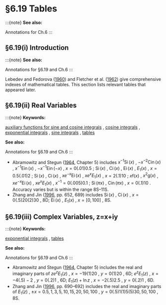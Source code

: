 # §6.19 Tables

:::{note}
**See also:**

Annotations for Ch.6
:::


## §6.19(i) Introduction

:::{note}
**See also:**

Annotations for §6.19 and Ch.6
:::

Lebedev and Fedorova ([1960](./bib/L.html#bib1392 "A Guide to Mathematical Tables")) and Fletcher et al. ([1962](./bib/F.html#bib810 "An Index of Mathematical Tables. Vols. I, II")) give comprehensive indexes of mathematical tables. This section lists relevant tables that appeared later.


## §6.19(ii) Real Variables

:::{note}
**Keywords:**

[auxiliary functions for sine and cosine integrals](http://dlmf.nist.gov/search/search?q=auxiliary%20functions%20for%20sine%20and%20cosine%20integrals) , [cosine integrals](http://dlmf.nist.gov/search/search?q=cosine%20integrals) , [exponential integrals](http://dlmf.nist.gov/search/search?q=exponential%20integrals) , [sine integrals](http://dlmf.nist.gov/search/search?q=sine%20integrals) , [tables](http://dlmf.nist.gov/search/search?q=tables)

**See also:**

Annotations for §6.19 and Ch.6
:::

* Abramowitz and Stegun ([1964](./bib/index.html#bib24 "Handbook of Mathematical Functions with Formulas, Graphs, and Mathematical Tables"), Chapter 5) includes $x^{-1}\operatorname{Si}\left(x\right)$ , $-x^{-2}\operatorname{Cin}\left(x\right)$ , $x^{-1}\operatorname{Ein}\left(x\right)$ , $-x^{-1}\operatorname{Ein}\left(-x\right)$ , $x=0(.01)0.5$ ; $\operatorname{Si}\left(x\right)$ , $\operatorname{Ci}\left(x\right)$ , $\operatorname{Ei}\left(x\right)$ , $E_{1}\left(x\right)$ , $x=0.5(.01)2$ ; $\operatorname{Si}\left(x\right)$ , $\operatorname{Ci}\left(x\right)$ , $xe^{-x}\operatorname{Ei}\left(x\right)$ , $xe^{x}E_{1}\left(x\right)$ , $x=2(.1)10$ ; $x\mathrm{f}\left(x\right)$ , $x^{2}\mathrm{g}\left(x\right)$ , $xe^{-x}\operatorname{Ei}\left(x\right)$ , $xe^{x}E_{1}\left(x\right)$ , $x^{-1}=0(.005)0.1$ ; $\operatorname{Si}\left(\pi x\right)$ , $\operatorname{Cin}\left(\pi x\right)$ , $x=0(.1)10$ . Accuracy varies but is within the range 8S–11S.
* Zhang and Jin ([1996](./bib/Z.html#bib2493 "Computation of Special Functions"), pp. 652, 689) includes $\operatorname{Si}\left(x\right)$ , $\operatorname{Ci}\left(x\right)$ , $x=0(.5)20(2)30$ , 8D; $\operatorname{Ei}\left(x\right)$ , $E_{1}\left(x\right)$ , $x=[0,100]$ , 8S.


## §6.19(iii) Complex Variables, z=x+i⁢y

:::{note}
**Keywords:**

[exponential integrals](http://dlmf.nist.gov/search/search?q=exponential%20integrals) , [tables](http://dlmf.nist.gov/search/search?q=tables)

**See also:**

Annotations for §6.19 and Ch.6
:::

* Abramowitz and Stegun ([1964](./bib/index.html#bib24 "Handbook of Mathematical Functions with Formulas, Graphs, and Mathematical Tables"), Chapter 5) includes the real and imaginary parts of $ze^{z}E_{1}\left(z\right)$ , $x=-19(1)20$ , $y=0(1)20$ , 6D; $e^{z}E_{1}\left(z\right)$ , $x=-4(.5)-2$ , $y=0(.2)1$ , 6D; $E_{1}\left(z\right)+\ln z$ , $x=-2(.5)2.5$ , $y=0(.2)1$ , 6D.
* Zhang and Jin ([1996](./bib/Z.html#bib2493 "Computation of Special Functions"), pp. 690–692) includes the real and imaginary parts of $E_{1}\left(z\right)$ , $\pm x=0.5,1,3,5,10,15,20,50,100$ , $y=0(.5)1(1)5(5)30,50,100$ , 8S.
